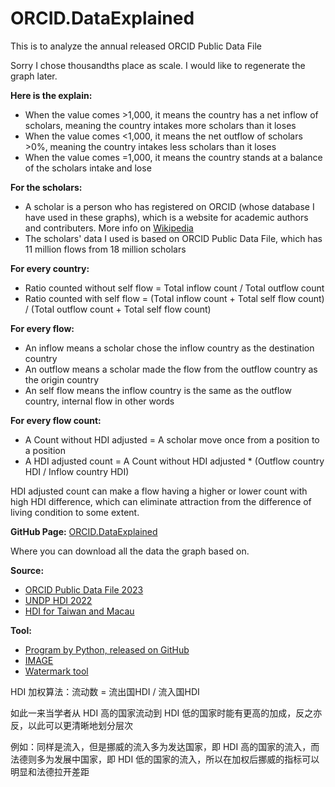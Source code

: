 # ORCID.DataExplained

This is to analyze the annual released ORCID Public Data File

Sorry I chose thousandths place as scale. I would like to regenerate the graph later.

**Here is the explain:**

* When the value comes >1,000, it means the country has a net inflow of scholars, meaning the country intakes more scholars than it loses
* When the value comes <1,000, it means the net outflow of scholars >0%, meaning the country intakes less scholars than it loses
* When the value comes =1,000, it means the country stands at a balance of the scholars intake and lose

**For the scholars:**

* A scholar is a person who has registered on ORCID (whose database I have used in these graphs), which is a website for academic authors and contributers. More info on [Wikipedia](https://en.wikipedia.org/wiki/ORCID)
* The scholars' data I used is based on ORCID Public Data File, which has 11 million flows from 18 million scholars

**For every country:**

* Ratio counted without self flow = Total inflow count / Total outflow count
* Ratio counted with self flow = (Total inflow count + Total self flow count) / (Total outflow count + Total self flow count)

**For every flow:**

* An inflow means a scholar chose the inflow country as the destination country
* An outflow means a scholar made the flow from the outflow country as the origin country
* An self flow means the inflow country is the same as the outflow country, internal flow in other words

**For every flow count:**

* A Count without HDI adjusted = A scholar move once from a position to a position
* A HDI adjusted count = A Count without HDI adjusted \* (Outflow country HDI / Inflow country HDI)

HDI adjusted count can make a flow having a higher or lower count with high HDI difference, which can eliminate attraction from the difference of living condition to some extent.

**GitHub Page:** [ORCID.DataExplained](https://github.com/clareClaymore2001/ORCID.DataExplained)

Where you can download all the data the graph based on.

**Source:**

* [ORCID Public Data File 2023](https://orcid.figshare.com/articles/dataset/ORCID_Public_Data_File_2023/24204912)
* [UNDP HDI 2022](https://hdr.undp.org/sites/default/files/2023-24_HDR/HDR23-24_Statistical_Annex_HDI_Table.xlsx)
* [HDI for Taiwan and Macau](https://en.wikipedia.org/wiki/List_of_administrative_divisions_of_Greater_China_by_Human_Development_Index)

**Tool:**

* [Program by Python, released on GitHub](https://github.com/clareClaymore2001/ORCID.DataExplained)
* [IMAGE](https://gisco-services.ec.europa.eu/image/screen/home)
* [Watermark tool](https://makewatermark.com)

HDI 加权算法：流动数 = 流出国HDI / 流入国HDI

如此一来当学者从 HDI 高的国家流动到 HDI 低的国家时能有更高的加成，反之亦反，以此可以更清晰地划分层次

例如：同样是流入，但是挪威的流入多为发达国家，即 HDI 高的国家的流入，而法德则多为发展中国家，即 HDI 低的国家的流入，所以在加权后挪威的指标可以明显和法德拉开差距
